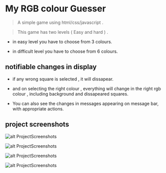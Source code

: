 # My RGB colour Guesser



> A simple game using html/css/javascript .



> This game has two levels ( Easy and hard ) .

  
* in easy level you have to choose from 3 colours.

* in difficult level you have to choose from 6 colours.



## notifiable changes in display



* if any wrong square is selected , it will dissapear.

* and on selecting the right colour , everything will change in the 
  right rgb colour , including background and dissapeared squares.

* You can also see the changes in messages appearing on message bar,
  with appropriate actions.

## project screenshots

![alt ProjectScreenshots](https://raw.githubusercontent.com/dsc712/rgbGAME/master/calc15/img1.png)


![alt ProjectScreenshots](https://raw.githubusercontent.com/dsc712/rgbGAME/master/calc15/img2.png)


![alt ProjectScreenshots](https://raw.githubusercontent.com/dsc712/rgbGAME/master/calc15/img3.png)


![alt ProjectScreenshots](https://raw.githubusercontent.com/dsc712/rgbGAME/master/calc15/img4.png)
